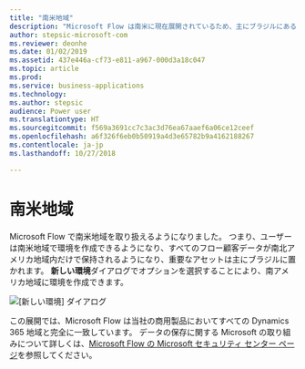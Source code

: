 ```yaml
---
title: "南米地域"
description: "Microsoft Flow は南米に現在展開されているため、主にブラジルにある環境を作成することができます。"
author: stepsic-microsoft-com
ms.reviewer: deonhe
ms.date: 01/02/2019
ms.assetid: 437e446a-cf73-e811-a967-000d3a18c047
ms.topic: article
ms.prod: 
ms.service: business-applications
ms.technology: 
ms.author: stepsic
audience: Power user
ms.translationtype: HT
ms.sourcegitcommit: f569a3691cc7c3ac3d76ea67aaef6a06ce12ceef
ms.openlocfilehash: a6f326f6eb0b50919a4d3e65782b9a4162188267
ms.contentlocale: ja-jp
ms.lasthandoff: 10/27/2018

---
```

# <a name="south-america-region"></a>南米地域




Microsoft Flow で南米地域を取り扱えるようになりました。 つまり、ユーザーは南米地域で環境を作成できるようになり、すべてのフロー顧客データが南北アメリカ地域内だけで保持されるようになり、重要なアセットは主にブラジルに置かれます。 **新しい環境**ダイアログでオプションを選択することにより、南アメリカ地域に環境を作成できます。

![[新しい環境] ダイアログ](media/south-america-1.png "[新しい環境] ダイアログ")

この展開では、Microsoft Flow は当社の商用製品においてすべての Dynamics 365 地域と完全に一致しています。 データの保存に関する Microsoft の取り組みについて詳しくは、[Microsoft Flow の Microsoft セキュリティ センター ページ](https://www.microsoft.com/TrustCenter/CloudServices/business-application-platform/data-location)を参照してください。
